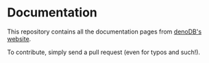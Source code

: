 # Documentation

This repository contains all the documentation pages from [denoDB's website](https://eveningkid.com/denodb-docs).

To contribute, simply send a pull request (even for typos and such!).
